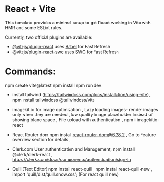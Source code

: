 # React + Vite

This template provides a minimal setup to get React working in Vite with HMR and some ESLint rules.

Currently, two official plugins are available:

- [@vitejs/plugin-react](https://github.com/vitejs/vite-plugin-react/blob/main/packages/plugin-react/README.md) uses [Babel](https://babeljs.io/) for Fast Refresh
- [@vitejs/plugin-react-swc](https://github.com/vitejs/vite-plugin-react-swc) uses [SWC](https://swc.rs/) for Fast Refresh

# Commands:

npm create vite@latest
npm install
npm run dev

- install tailwind (https://tailwindcss.com/docs/installation/using-vite),
  npm install tailwindcss @tailwindcss/vite

- imagekit.io
  for image optimization ,
  Lazy loading images- render images only when they are needed ,
  low quality image placeholder instead of showing blanc space ,
  File upload with authentication ,
  npm i imagekitio-react

- React Router dom
  npm install react-router-dom@6.28.2 ,
  Go to Feature overview section for details ,

- Clerk.com
  User authentication and Management,
  npm install @clerk/clerk-react ,
  https://clerk.com/docs/components/authentication/sign-in

- Quill (Text Editor)
  npm install react-quill ,
  npm install react-quill-new ,
  import 'quill/dist/quill.snow.css'; (For react quill new)
